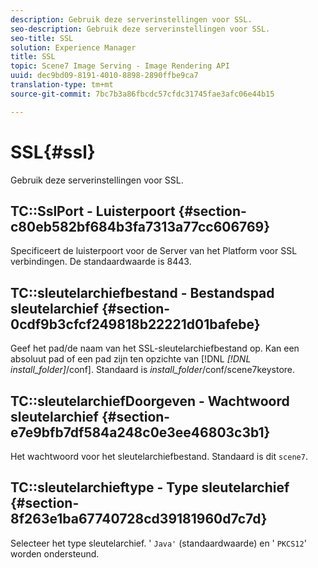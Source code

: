 ```yaml
---
description: Gebruik deze serverinstellingen voor SSL.
seo-description: Gebruik deze serverinstellingen voor SSL.
seo-title: SSL
solution: Experience Manager
title: SSL
topic: Scene7 Image Serving - Image Rendering API
uuid: dec9bd09-8191-4010-8898-2890ffbe9ca7
translation-type: tm+mt
source-git-commit: 7bc7b3a86fbcdc57cfdc31745fae3afc06e44b15

---
```



# SSL{#ssl}

Gebruik deze serverinstellingen voor SSL.

## TC::SslPort - Luisterpoort {#section-c80eb582bf684b3fa7313a77cc606769}

Specificeert de luisterpoort voor de Server van het Platform voor SSL verbindingen. De standaardwaarde is 8443.

## TC::sleutelarchiefbestand - Bestandspad sleutelarchief {#section-0cdf9b3cfcf249818b22221d01bafebe}

Geef het pad/de naam van het SSL-sleutelarchiefbestand op. Kan een absoluut pad of een pad zijn ten opzichte van [!DNL *[!DNL install_folder]*/conf]. Standaard is *install_folder*/conf/scene7keystore.

## TC::sleutelarchiefDoorgeven - Wachtwoord sleutelarchief {#section-e7e9bfb7df584a248c0e3ee46803c3b1}

Het wachtwoord voor het sleutelarchiefbestand. Standaard is dit `scene7`.

## TC::sleutelarchieftype - Type sleutelarchief {#section-8f263e1ba67740728cd39181960d7c7d}

Selecteer het type sleutelarchief. &#39; `Java'` (standaardwaarde) en &#39; `PKCS12`&#39; worden ondersteund.
